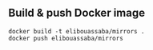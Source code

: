 ## Build & push Docker image
```shell script
docker build -t elibouassaba/mirrors .
docker push elibouassaba/mirrors
```
